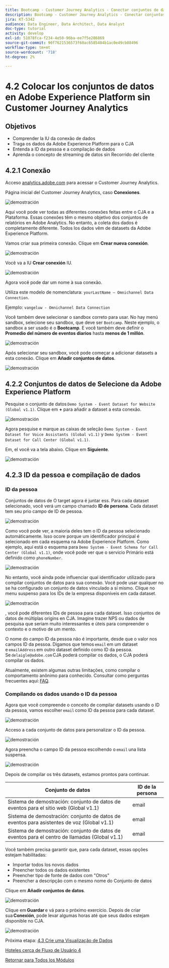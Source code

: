 ```yaml
---
title: Bootcamp - Customer Journey Analytics - Conectar conjuntos de datos de Adobe Experience Platform en Customer Journey Analytics - Brasil
description: Bootcamp - Customer Journey Analytics - Conectar conjuntos de datos de Adobe Experience Platform en Customer Journey Analytics - Brasil
jira: KT-5342
audience: Data Engineer, Data Architect, Data Analyst
doc-type: tutorial
activity: develop
exl-id: 51078fca-f234-4e50-96ba-ee7f5e286869
source-git-commit: 90f7621536573f60ac6585404b1ac0e49cb08496
workflow-type: tm+mt
source-wordcount: '718'
ht-degree: 2%

---
```


# 4.2 Colocar los conjuntos de datos en Adobe Experience Platform sin Customer Journey Analytics

## Objetivos

- Comprender la IU da conexão de dados
- Traga os dados da Adobe Experience Platform para o CJA
- Entenda a ID da pessoa e a compilação de dados
- Aprenda o concepto de streaming de datos sin Recorrido del cliente

## 4.2.1 Conexão

Acceso [analytics.adobe.com](https://analytics.adobe.com) para acessar o Customer Journey Analytics.

Página inicial del Customer Journey Analytics, caso **Conexiones**.

![demostración](./images/cja2.png)

Aquí você pode ver todas as diferentes conexões feitas entre o CJA e a Plataforma. Essas conexões têm o mesmo objetivo dos conjuntos de relatórios en Adobe Analytics. No entanto, a coleta dos dados é completamente diferente. Todos los dados vêm de datasets da Adobe Experience Platform.

Vamos criar sua primeira conexão. Clique em **Crear nueva conexión**.

![demostración](./images/cja4.png)

Você va a IU **Crear conexión** IU.

![demostración](./images/cja5.png)

Agora você pode dar um nome à sua conexão.

Utiliza este modelo de nomenclatura: `yourLastName – Omnichannel Data Connection`.

Ejemplo: `vangeluw - Omnichannel Data Connection`

Você também deve selecionar o sandbox correto para usar. No hay menú sandbox, selecione seu sandbox, que deve ser `Bootcamp`. Neste ejemplo, o sandbox a ser usado é o **Bootcamp**. E você também deve definir o **Promedio del número de eventos diarios** hasta **menos de 1 millón**.

![demostración](./images/cjasb.png)

Após selecionar seu sandbox, você pode começar a adicionar datasets a esta conexão. Clique em **Añadir conjuntos de datos**.

![demostración](./images/cjasb1.png)

## 4.2.2 Conjuntos de datos de Selecione da Adobe Experience Platform

Pesquise o conjunto de datos `Demo System - Event Dataset for Website (Global v1.1)`. Clique em **+** para añadir a dataset a esta conexão.

![demostración](./images/cja7.png)

Agora pesquise e marque as caixas de seleção `Demo System - Event Dataset for Voice Assistants (Global v1.1)` y `Demo System - Event Dataset for Call Center (Global v1.1)`.

Em, el você va a tela abaixo. Clique em **Siguiente**.

![demostración](./images/cja9.png)

## 4.2.3 ID da pessoa e compilação de dados

### ID da pessoa

Conjuntos de datos de O target agora é juntar ess. Para cada dataset selecionado, você verá um campo chamado **ID de persona**. Cada dataset tem seu prio campo de ID de pessoa.

![demostración](./images/cja11.png)

Como você pode ver, a maioria deles tem o ID da pessoa selecionado automáticamente. Isso ocore porque um identificador principal é selecionado em cada esquema na Adobe Experience Platform. Como ejemplo, aquí está o esquema para `Demo System - Event Schema for Call Center (Global v1.1)`, onde você pode ver que o servicio Primário está definido como `phoneNumber`.

![demostración](./images/cja13.png)

No entanto, você ainda pode influenciar qual identificador utilizado para compilar conjuntos de datos para sua conexão. Você pode usar qualquer no se ha configurado un conjunto de datos vinculado a sí mismo. Clique no menu suspenso para los IDs de la empresa disponíveis em cada dataset.

![demostración](./images/cja14.png)

, você pode diferentes IDs de pessoa para cada dataset. Isso conjuntos de datos de múltiplas origins en CJA. Imagine trazer NPS ou dados de pesquisa que seriam muito interessantes e úteis para compreender o contexto e o motivo de um mento.

O nome do campo ID da pessoa não é importante, desde que o valor nos campos ID da pessoa. Digamos que temos `email` em um dataset e `emailAddress` em outro dataset definido como ID da pessoa. Se `delaigle@adobe.com` CJA poderá compilar os dados, o CJA poderá compilar os dados.

Atualmente, existem algumas outras limitações, como compilar o comportamento anônimo para conhecido. Consultar como perguntas frecuentes aquí: [FAQ](https://experienceleague.adobe.com/docs/analytics-platform/using/cja-overview/cja-faq.html?lang=es).


### Compilando os dados usando o ID da pessoa

Agora que você compreende o conceito de compilar datasets usando o ID da pessoa, vamos escolher `email` como ID da pessoa para cada dataset.

![demostración](./images/cja15.png)

Acceso a cada conjunto de datos para personalizar o ID da pessoa.

![demostración](./images/cja12a.png)

Agora preencha o campo ID da pessoa escolhendo o `email` una lista suspensa.

![demostración](./images/cja17.png)

Depois de compilar os três datasets, estamos prontos para continuar.

| Conjunto de datos | ID de la persona |
| ----------------- |-------------| 
| Sistema de demostración: conjunto de datos de eventos para el sitio web (Global v1.1) | email |
| Sistema de demostración: conjunto de datos de eventos para asistentes de voz (Global v1.1) | email |
| Sistema de demostración: conjunto de datos de eventos para el centro de llamadas (Global v1.1) | email |

Você também precisa garantir que, para cada dataset, essas opções estejam habilitadas:

- Importar todos los novos dados
- Preencher todos os dados existentes
- Preencher tipo de fonte de dados com &quot;Otros&quot;
- Preencher a descripção com o mesmo nome do Conjunto de datos

Clique em **Añadir conjuntos de datos**.

![demostración](./images/cja16.png)

Clique em **Guardar** e vá para o próximo exercício. Depois de criar sua **Conexión**, pode levar algumas horas até que seus dados estejam disponible no CJA.

![demostración](./images/cja20.png)

Próxima etapa: [4.3 Crie uma Visualização de Dados](./ex3.md)

[Hoteles cerca de Fluxo de Usuário 4](./uc4.md)

[Retornar para Todos los Módulos](./../../overview.md)

